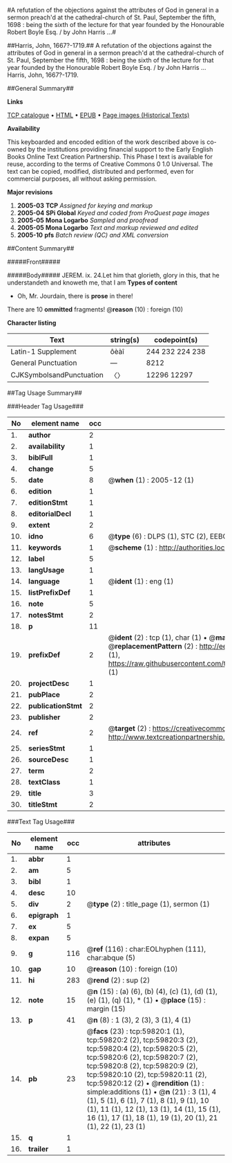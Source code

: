 #A refutation of the objections against the attributes of God in general in a sermon preach'd at the cathedral-church of St. Paul, September the fifth, 1698 : being the sixth of the lecture for that year founded by the Honourable Robert Boyle Esq. / by John Harris ...#

##Harris, John, 1667?-1719.##
A refutation of the objections against the attributes of God in general in a sermon preach'd at the cathedral-church of St. Paul, September the fifth, 1698 : being the sixth of the lecture for that year founded by the Honourable Robert Boyle Esq. / by John Harris ...
Harris, John, 1667?-1719.

##General Summary##

**Links**

[TCP catalogue](http://www.ota.ox.ac.uk/tcp/)  • 
[HTML](http://tei.it.ox.ac.uk/tcp/Texts-HTML/free/A45/A45647.html)  • 
[EPUB](http://tei.it.ox.ac.uk/tcp/Texts-EPUB/free/A45/A45647.epub) • 
[Page images (Historical Texts)](https://data.historicaltexts.jisc.ac.uk/view?pubId=eebo-12337613e&pageId=eebo-12337613e-59820-1)

**Availability**

This keyboarded and encoded edition of the
	       work described above is co-owned by the institutions
	       providing financial support to the Early English Books
	       Online Text Creation Partnership. This Phase I text is
	       available for reuse, according to the terms of Creative
	       Commons 0 1.0 Universal. The text can be copied,
	       modified, distributed and performed, even for
	       commercial purposes, all without asking permission.

**Major revisions**

1. __2005-03__ __TCP__ *Assigned for keying and markup*
1. __2005-04__ __SPi Global__ *Keyed and coded from ProQuest page images*
1. __2005-05__ __Mona Logarbo__ *Sampled and proofread*
1. __2005-05__ __Mona Logarbo__ *Text and markup reviewed and edited*
1. __2005-10__ __pfs__ *Batch review (QC) and XML conversion*

##Content Summary##

#####Front#####

#####Body#####
JEREM. ix. 24.Let him that glorieth, glory in this, that he understandeth and knoweth me, that I am 
**Types of content**

  * Oh, Mr. Jourdain, there is **prose** in there!

There are 10 **ommitted** fragments! 
 @__reason__ (10) : foreign (10)

**Character listing**


|Text|string(s)|codepoint(s)|
|---|---|---|
|Latin-1 Supplement|ôèàî|244 232 224 238|
|General Punctuation|—|8212|
|CJKSymbolsandPunctuation|〈〉|12296 12297|

##Tag Usage Summary##

###Header Tag Usage###

|No|element name|occ|attributes|
|---|---|---|---|
|1.|__author__|2||
|2.|__availability__|1||
|3.|__biblFull__|1||
|4.|__change__|5||
|5.|__date__|8| @__when__ (1) : 2005-12 (1)|
|6.|__edition__|1||
|7.|__editionStmt__|1||
|8.|__editorialDecl__|1||
|9.|__extent__|2||
|10.|__idno__|6| @__type__ (6) : DLPS (1), STC (2), EEBO-CITATION (1), OCLC (1), VID (1)|
|11.|__keywords__|1| @__scheme__ (1) : http://authorities.loc.gov/ (1)|
|12.|__label__|5||
|13.|__langUsage__|1||
|14.|__language__|1| @__ident__ (1) : eng (1)|
|15.|__listPrefixDef__|1||
|16.|__note__|5||
|17.|__notesStmt__|2||
|18.|__p__|11||
|19.|__prefixDef__|2| @__ident__ (2) : tcp (1), char (1)  •  @__matchPattern__ (2) : ([0-9\-]+):([0-9IVX]+) (1), (.+) (1)  •  @__replacementPattern__ (2) : http://eebo.chadwyck.com/downloadtiff?vid=$1&page=$2 (1), https://raw.githubusercontent.com/textcreationpartnership/Texts/master/tcpchars.xml#$1 (1)|
|20.|__projectDesc__|1||
|21.|__pubPlace__|2||
|22.|__publicationStmt__|2||
|23.|__publisher__|2||
|24.|__ref__|2| @__target__ (2) : https://creativecommons.org/publicdomain/zero/1.0/ (1), http://www.textcreationpartnership.org/docs/. (1)|
|25.|__seriesStmt__|1||
|26.|__sourceDesc__|1||
|27.|__term__|2||
|28.|__textClass__|1||
|29.|__title__|3||
|30.|__titleStmt__|2||


###Text Tag Usage###

|No|element name|occ|attributes|
|---|---|---|---|
|1.|__abbr__|1||
|2.|__am__|5||
|3.|__bibl__|1||
|4.|__desc__|10||
|5.|__div__|2| @__type__ (2) : title_page (1), sermon (1)|
|6.|__epigraph__|1||
|7.|__ex__|5||
|8.|__expan__|5||
|9.|__g__|116| @__ref__ (116) : char:EOLhyphen (111), char:abque (5)|
|10.|__gap__|10| @__reason__ (10) : foreign (10)|
|11.|__hi__|283| @__rend__ (2) : sup (2)|
|12.|__note__|15| @__n__ (15) : (a) (6), (b) (4), (c) (1), (d) (1), (e) (1), (q) (1), * (1)  •  @__place__ (15) : margin (15)|
|13.|__p__|41| @__n__ (8) : 1 (3), 2 (3), 3 (1), 4 (1)|
|14.|__pb__|23| @__facs__ (23) : tcp:59820:1 (1), tcp:59820:2 (2), tcp:59820:3 (2), tcp:59820:4 (2), tcp:59820:5 (2), tcp:59820:6 (2), tcp:59820:7 (2), tcp:59820:8 (2), tcp:59820:9 (2), tcp:59820:10 (2), tcp:59820:11 (2), tcp:59820:12 (2)  •  @__rendition__ (1) : simple:additions (1)  •  @__n__ (21) : 3 (1), 4 (1), 5 (1), 6 (1), 7 (1), 8 (1), 9 (1), 10 (1), 11 (1), 12 (1), 13 (1), 14 (1), 15 (1), 16 (1), 17 (1), 18 (1), 19 (1), 20 (1), 21 (1), 22 (1), 23 (1)|
|15.|__q__|1||
|16.|__trailer__|1||
